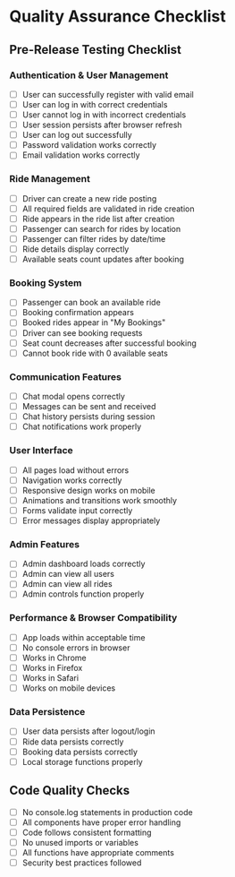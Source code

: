 # Quality Assurance Checklist

## Pre-Release Testing Checklist

### Authentication & User Management
- [ ] User can successfully register with valid email
- [ ] User can log in with correct credentials
- [ ] User cannot log in with incorrect credentials
- [ ] User session persists after browser refresh
- [ ] User can log out successfully
- [ ] Password validation works correctly
- [ ] Email validation works correctly

### Ride Management
- [ ] Driver can create a new ride posting
- [ ] All required fields are validated in ride creation
- [ ] Ride appears in the ride list after creation
- [ ] Passenger can search for rides by location
- [ ] Passenger can filter rides by date/time
- [ ] Ride details display correctly
- [ ] Available seats count updates after booking

### Booking System
- [ ] Passenger can book an available ride
- [ ] Booking confirmation appears
- [ ] Booked rides appear in "My Bookings"
- [ ] Driver can see booking requests
- [ ] Seat count decreases after successful booking
- [ ] Cannot book ride with 0 available seats

### Communication Features
- [ ] Chat modal opens correctly
- [ ] Messages can be sent and received
- [ ] Chat history persists during session
- [ ] Chat notifications work properly

### User Interface
- [ ] All pages load without errors
- [ ] Navigation works correctly
- [ ] Responsive design works on mobile
- [ ] Animations and transitions work smoothly
- [ ] Forms validate input correctly
- [ ] Error messages display appropriately

### Admin Features
- [ ] Admin dashboard loads correctly
- [ ] Admin can view all users
- [ ] Admin can view all rides
- [ ] Admin controls function properly

### Performance & Browser Compatibility
- [ ] App loads within acceptable time
- [ ] No console errors in browser
- [ ] Works in Chrome
- [ ] Works in Firefox
- [ ] Works in Safari
- [ ] Works on mobile devices

### Data Persistence
- [ ] User data persists after logout/login
- [ ] Ride data persists correctly
- [ ] Booking data persists correctly
- [ ] Local storage functions properly

## Code Quality Checks
- [ ] No console.log statements in production code
- [ ] All components have proper error handling
- [ ] Code follows consistent formatting
- [ ] No unused imports or variables
- [ ] All functions have appropriate comments
- [ ] Security best practices followed
